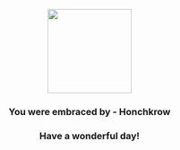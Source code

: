 <p align="center">
    <img src="https://raw.githubusercontent.com/PokeAPI/sprites/master/sprites/pokemon/430.png" width="150" height="150">
</p>
<h3 align="center">You were embraced by - <b>Honchkrow</b></h3>
<h3 align="center">Have a wonderful day!</h3>
